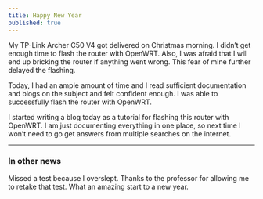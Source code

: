 ```yaml
---
title: Happy New Year
published: true
---
```


My TP-Link Archer C50 V4 got delivered on Christmas morning. I didn’t get
enough time to flash the router with OpenWRT. Also, I was afraid that I will
end up bricking the router if anything went wrong. This fear of mine further
delayed the flashing.

Today, I had an ample amount of time and I read sufficient documentation and
blogs on the subject and felt confident enough. I was able to successfully
flash the router with OpenWRT.

I started writing a blog today as a tutorial for flashing this router with
OpenWRT. I am just documenting everything in one place, so next time I won’t
need to go get answers from multiple searches on the internet.

-----------------

### In other news

Missed a test because I overslept. Thanks to the professor for allowing me to
retake that test. What an amazing start to a new year.
